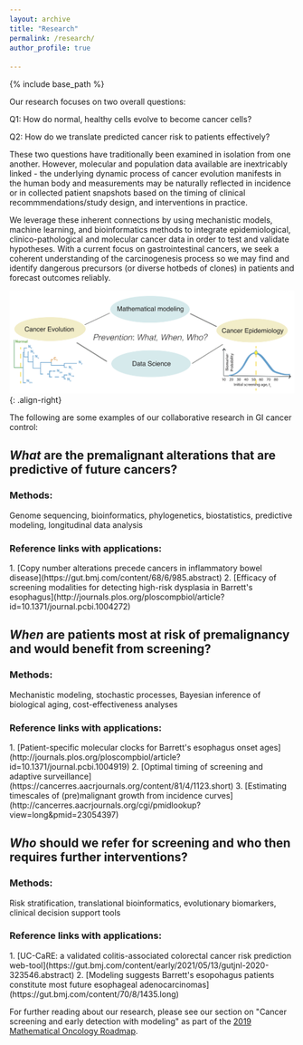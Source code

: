 ```yaml
---
layout: archive
title: "Research"
permalink: /research/
author_profile: true

---
```


{% include base_path %}

Our research focuses on two overall questions:

Q1: How do normal, healthy cells evolve to become cancer cells?

Q2: How do we translate predicted cancer risk to patients effectively?

These two questions have traditionally been examined in isolation from one another. However, molecular and population data available are inextricably linked - the underlying dynamic process of cancer evolution manifests in the human body and measurements may be naturally reflected in incidence or in collected patient snapshots based on the timing of clinical recommmendations/study design, and interventions in practice.

We leverage these inherent connections by using mechanistic models, machine learning, and bioinformatics methods to integrate epidemiological, clinico-pathological and molecular cancer data in order to test and validate hypotheses. With a current focus on gastrointestinal cancers, we seek a coherent understanding of the carcinogenesis process so we may find and identify dangerous precursors (or diverse hotbeds of clones) in patients and forecast outcomes reliably.


![logo-right](/images/QCC_motivation_simple_14July2020.png){: .align-right}

The following are some examples of our collaborative research in GI cancer control:

<h2> <em>What</em> are the premalignant alterations that are predictive of future cancers? </h2>
<h3>Methods: </h3> 
  Genome sequencing, bioinformatics, phylogenetics, biostatistics, predictive modeling, longitudinal data analysis
<h3>Reference links with applications: </h3>
1. [Copy number alterations precede cancers in inflammatory bowel disease](https://gut.bmj.com/content/68/6/985.abstract)
2. [Efficacy of screening modalities for detecting high-risk dysplasia in Barrett's esophagus](http://journals.plos.org/ploscompbiol/article?id=10.1371/journal.pcbi.1004272)

<h2> <em>When</em> are patients most at risk of premalignancy and would benefit from screening? </h2>
<h3>Methods: </h3>
  Mechanistic modeling, stochastic processes, Bayesian inference of biological aging, cost-effectiveness analyses
<h3>Reference links with applications: </h3>
1. [Patient-specific molecular clocks for Barrett's esophagus onset ages](http://journals.plos.org/ploscompbiol/article?id=10.1371/journal.pcbi.1004919)
2. [Optimal timing of screening and adaptive surveillance](https://cancerres.aacrjournals.org/content/81/4/1123.short)
3. [Estimating timescales of (pre)malignant growth from incidence curves](http://cancerres.aacrjournals.org/cgi/pmidlookup?view=long&amp;pmid=23054397)


<h2> <em>Who</em> should we refer for screening and who then requires further interventions?  </h2>
<h3>Methods: </h3>
  Risk stratification, translational bioinformatics, evolutionary biomarkers, clinical decision support tools
<h3>Reference links with applications: </h3>
1. [UC-CaRE: a validated colitis-associated colorectal cancer risk prediction web-tool](https://gut.bmj.com/content/early/2021/05/13/gutjnl-2020-323546.abstract)
2. [Modeling suggests Barrett's esopohagus patients constitute most future esophageal adenocarcinomas](https://gut.bmj.com/content/70/8/1435.long)


For further reading about our research, please see our section on "Cancer screening and early detection with modeling" as part of the [2019 Mathematical Oncology Roadmap](https://iopscience.iop.org/article/10.1088/1478-3975/ab1a09/meta).



